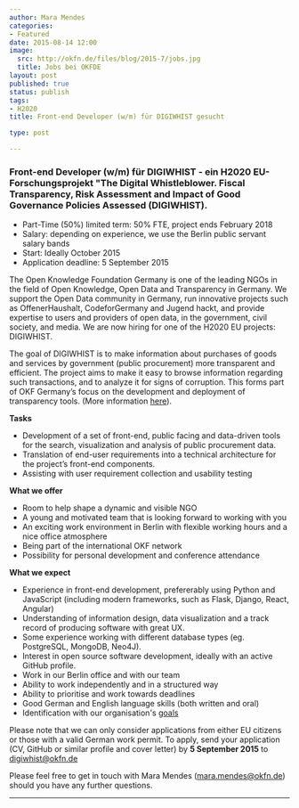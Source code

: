 ```yaml
---
author: Mara Mendes
categories:
- Featured 
date: 2015-08-14 12:00
image:
  src: http://okfn.de/files/blog/2015-7/jobs.jpg
  title: Jobs bei OKFDE
layout: post
published: true
status: publish
tags:
- H2020
title: Front-end Developer (w/m) für DIGIWHIST gesucht

type: post

---
```


###  Front-end Developer (w/m) für DIGIWHIST - ein H2020 EU-Forschungsprojekt "The Digital Whistleblower. Fiscal Transparency, Risk Assessment and Impact of Good Governance Policies Assessed (DIGIWHIST).


* Part-Time (50%) limited term: 50% FTE, project ends February 2018
* Salary: depending on experience, we use the Berlin public servant salary bands
* Start: Ideally October 2015 
* Application deadline: 5 September 2015


The Open Knowledge Foundation Germany is one of the leading NGOs in the field of Open Knowledge, Open Data and Transparency in Germany. We support the Open Data community in Germany,  run innovative projects such as OffenerHaushalt, CodeforGermany and Jugend hackt, and provide expertise to users and providers of open data, in the government, civil society, and media. We are now hiring for one of the H2020 EU projects: DIGIWHIST.

The goal of DIGIWHIST is to make information about purchases of goods and services by government (public procurement) more transparent and efficient. The project aims to make it easy to browse information regarding such transactions, and to analyze it for signs of corruption. This forms part of OKF Germany’s focus on the development and deployment of transparency tools. (More information <a href="http://okfn.de/blog/2015/01/okfde-awarded-h2020-project-to-improve-transparency-in-public-spending-and-support-whistleblowing/">here</a>).  

<strong>Tasks</strong>

* Development of a set of front-end, public facing and data-driven tools for the search, visualization and analysis of public procurement data.
* Translation of end-user requirements into a technical architecture for the project’s front-end components. 
* Assisting with user requirement collection and usability testing 


<strong>What we offer</strong>

* Room to help shape a dynamic and visible NGO 
* A young and motivated team that is looking forward to working with you 
* An exciting work environment in Berlin with flexible working hours and a nice office atmosphere 
* Being part of the international OKF network 
* Possibility for personal development and conference attendance 

<strong>What we expect</strong>

<ul>
<li>Experience in front-end development, prefererably using Python and JavaScript (including modern frameworks, such as Flask, Django, React, Angular)</li>
<li>Understanding of information design, data visualization and a track record of producing software with great UX.</li>
<li>Some experience working with different database types (eg. PostgreSQL, MongoDB, Neo4J).</li>
<li>Interest in open source software development, ideally with an active GitHub profile.</li>
<li>Work in our Berlin office and with our team </li>
<li>Ability to work independently and in a structured way </li>
<li>Ability to prioritise and work towards deadlines </li>
<li>Good German and English language skills (both written and oral) </li>
<li>Identification with our organisation's <a href="http://okfn.de/mission/">goals</a></li>
</ul>

Please note that we can only consider applications from either EU citizens or those with a valid German work permit. 
To apply, send your application (CV, GitHub or similar profile and cover letter) by **5 September 2015** to <a href="mailto:digiwhist@okfn.de?Subject=Application DIGIWHIST">digiwhist@okfn.de</a>

Please feel free to get in touch with Mara Mendes (<a href="mailto:mara.mendes@okfn.de?Subject=Application DIGIWHIST">mara.mendes@okfn.de</a>) should you have any further questions.  


<hr>